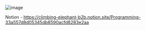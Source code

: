 ![image](https://github.com/In0code/Programming_note/assets/137425054/2af1e942-f13b-4fa6-afa7-96456895bd66)

Notion - https://climbing-elephant-b2b.notion.site/Programming-33a557d8d05345db8590acfd8283e2aa
